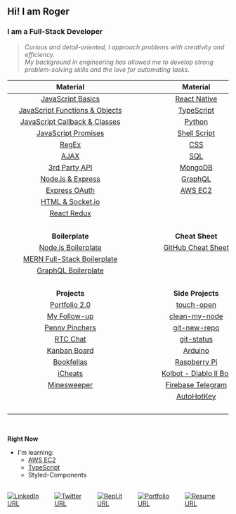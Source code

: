 ## Hi! I am Roger

### I am a Full-Stack Developer

> _<span>Curious and detail-oriented, I approach problems with creativity and efficiency. <br/> My background in engineering has allowed me to develop strong <br/>problem-solving skills and the love for automating tasks.</span>_

|**Material**|**Material**|
|:----------------------:|:----------------------:|
|[JavaScript Basics](https://github.com/Roger-Takeshita/Bootcamp-Software-Engineer/blob/master/W01D02_Intro_JS_Data_Types.md)|[React Native](https://github.com/Roger-Takeshita/React-Native)|
|[JavaScript Functions & Objects](https://github.com/Roger-Takeshita/Bootcamp-Software-Engineer/blob/master/W01D03_Functions_Objects.md)|[TypeScript](https://github.com/Roger-Takeshita/TypeScript)|
|[JavaScript Callback & Classes](https://github.com/Roger-Takeshita/Bootcamp-Software-Engineer/blob/master/W02D02_Callback_Classes.md)|[Python](https://github.com/Roger-Takeshita/Python) |
|[JavaScript Promises](https://github.com/Roger-Takeshita/Bootcamp-Software-Engineer/blob/master/W05D02_JS_Promises_Producing_API.md)|[Shell Script](https://github.com/Roger-Takeshita/Shell-Script)|
|[RegEx](https://github.com/Roger-Takeshita/Bootcamp-Software-Engineer/blob/master/W06D02_RegExp_Summary.md)|[CSS](https://github.com/Roger-Takeshita/CSS) |
|[AJAX](https://github.com/Roger-Takeshita/Bootcamp-Software-Engineer/blob/master/W05D04_AJAX_APIs.md)|[SQL](https://github.com/Roger-Takeshita/SQL)|
|[3rd Party API](https://github.com/Roger-Takeshita/Bootcamp-Software-Engineer/blob/master/W05D01_Consuming_3rd_Party_API.md)|[MongoDB](https://github.com/Roger-Takeshita/Bootcamp-Software-Engineer/blob/master/W04D03_MongoDB_Cheat_Sheet.md)|
|[Node.js & Express](https://github.com/Roger-Takeshita/Bootcamp-Software-Engineer/blob/master/W04D01_Full-Stack_Node_Express.md)|[GraphQL](https://github.com/Roger-Takeshita/GraphQL)|
|[Express OAuth](https://github.com/Roger-Takeshita/Bootcamp-Software-Engineer/blob/master/W05D03_OAuth.md)|[AWS EC2](https://github.com/Roger-Takeshita/AWS_EC2)|
|[HTML & Socket.io](https://github.com/Roger-Takeshita/Bootcamp-Software-Engineer/blob/master/W05D05_Realtime_Socket.io.md)||
|[React Redux](https://github.com/Roger-Takeshita/Bootcamp-Software-Engineer/blob/master/W11D04_React_Redux.md) ||
|&nbsp;|&nbsp;|
|**Boilerplate**|**Cheat Sheet**|
|[Node.js Boilerplate](https://github.com/Roger-Takeshita/Node.js_Boilerplate.git) |[GitHub Cheat Sheet](https://github.com/Roger-Takeshita/GitHub) |
|[MERN Full-Stack Boilerplate](https://github.com/Roger-Takeshita/My-Full-Stack-Boilerplate)||
|[GraphQL Boilerplate](https://github.com/Roger-Takeshita/GraphQL-Prisma-Boilerplate)||
|&nbsp;|&nbsp;|
|**Projects**|**Side Projects**|
|[Portfolio 2.0](https://github.com/Roger-Takeshita/portfolio_2.0)|[touch-open](https://github.com/Roger-Takeshita/Shell-Script/blob/master/touch-open.sh)|
|[My Follow-up](https://github.com/Roger-Takeshita/MyFollowUp)|[clean-my-node](https://github.com/Roger-Takeshita/Shell-Script/blob/master/clean-my-node.sh)|
|[Penny Pinchers](https://github.com/Roger-Takeshita/Penny-Pinchers)|[git-new-repo](https://github.com/Roger-Takeshita/Shell-Script/blob/master/git-new-repo.sh)|
|[RTC Chat](https://github.com/Roger-Takeshita/Socket.io)|[git-status](https://github.com/Roger-Takeshita/Shell-Script/blob/master/git-status.sh)|
|[Kanban Board](https://github.com/Roger-Takeshita/Mintbean_Hackathons_JS_Bootcamp_Olympics)|[Arduino](https://github.com/Roger-Takeshita/Arduino)|
|[Bookfellas](https://github.com/Roger-Takeshita/book-fellas)|[Raspberry Pi](https://github.com/Roger-Takeshita/Raspberry-Pi)|
|[iCheats](https://github.com/Roger-Takeshita/iCheats)|[Kolbot - Diablo II Bot](https://github.com/Roger-Takeshita/Kolbot-RogerThat)|
|[Minesweeper](https://github.com/Roger-Takeshita/game-minesweeper)|[Firebase Telegram](https://github.com/Roger-Takeshita/Firebase_Diablo_II_Bot)|
||[AutoHotKey](https://github.com/Roger-Takeshita/AutoHotKey)|
|&nbsp;&nbsp;&nbsp;&nbsp;&nbsp;&nbsp;&nbsp;&nbsp;&nbsp;&nbsp;&nbsp;&nbsp;&nbsp;&nbsp;&nbsp;&nbsp;&nbsp;&nbsp;&nbsp;&nbsp;&nbsp;&nbsp;&nbsp;&nbsp;&nbsp;&nbsp;&nbsp;&nbsp;&nbsp;&nbsp;&nbsp;&nbsp;&nbsp;&nbsp;&nbsp;&nbsp;&nbsp;&nbsp;&nbsp;&nbsp;&nbsp;&nbsp;&nbsp;&nbsp;&nbsp;&nbsp;&nbsp;&nbsp;&nbsp;&nbsp;&nbsp;&nbsp;&nbsp;&nbsp;&nbsp;&nbsp;&nbsp;&nbsp;&nbsp;&nbsp;&nbsp;&nbsp;&nbsp;|&nbsp;&nbsp;&nbsp;&nbsp;&nbsp;&nbsp;&nbsp;&nbsp;&nbsp;&nbsp;&nbsp;&nbsp;&nbsp;&nbsp;&nbsp;&nbsp;&nbsp;&nbsp;&nbsp;&nbsp;&nbsp;&nbsp;&nbsp;&nbsp;&nbsp;&nbsp;&nbsp;&nbsp;&nbsp;&nbsp;&nbsp;&nbsp;&nbsp;&nbsp;&nbsp;&nbsp;&nbsp;&nbsp;&nbsp;&nbsp;&nbsp;&nbsp;&nbsp;&nbsp;&nbsp;&nbsp;&nbsp;&nbsp;&nbsp;&nbsp;&nbsp;&nbsp;&nbsp;&nbsp;&nbsp;&nbsp;&nbsp;&nbsp;&nbsp;&nbsp;&nbsp;&nbsp;&nbsp;|

<br/>

**Right Now**

- I'm learning:
  - [AWS EC2](https://github.com/Roger-Takeshita/AWS_EC2)
  - [TypeScript](https://github.com/Roger-Takeshita/TypeScript)
  - Styled-Components

<br/>
<div style="display: flex;">
  <a href="https://www.linkedin.com/in/roger-takeshita" target="_blank">
      <img alt="LinkedIn URL" src="https://img.shields.io/badge/-Roger&hyphen;Takeshita-grey?style=flat-square&logo=Linkedin&logoColor=blue">
  </a>
  <a style="margin-left: 5px;" href="https://twitter.com/RogerTakeshita" target="_blank">
      <img alt="Twitter URL" src="https://img.shields.io/badge/-@RogerTakeshita-grey?style=flat-square&logo=Twitter&logoColor=blue">
  </a>
  <a style="margin-left: 5px;" href="https://repl.it/@rogertakeshita" target="_blank">
      <img alt="Repl.it URL" src="https://img.shields.io/badge/-@RogerTakeshita-grey?style=flat-square&logo=Repl.it&logoColor=999999">
  </a>
  <a style="margin-left: 5px;" href="http://rogertakeshita.com" target="_blank">
      <img alt="Portfolio URL" src="https://img.shields.io/badge/-Portfolio-grey?style=flat-square&logo=Safari&logoColor=lightblue">
  </a>
  <a style="margin-left: 5px;" href="https://www.rogertakeshita.com/Resume_-_Roger_Takeshita.pdf" target="_blank">
      <img alt="Resume URL" src="https://img.shields.io/badge/-Resume-grey?style=flat-square&logo=Adobe%20Acrobat%20Reader&logoColor=red">
  </a>
</a>
</div>
